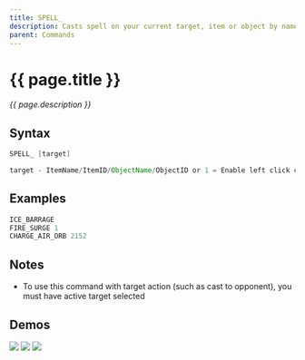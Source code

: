 ```yaml
---
title: SPELL_
description: Casts spell on your current target, item or object by name or enables left click casting
parent: Commands
---
```


# {{ page.title }}

_{{ page.description }}_

## Syntax

```java
SPELL_ [target] 

target - ItemName/ItemID/ObjectName/ObjectID or 1 = Enable left click casting
```

## Examples

```java
ICE_BARRAGE
FIRE_SURGE 1
CHARGE_AIR_ORB 2152
```

## Notes

- To use this command with target action (such as cast to opponent), you must have active target selected

## Demos

![](https://i.imgur.com/NRkpH1J.gif)
![](https://i.imgur.com/d7mHUfS.gif)
![](https://i.imgur.com/z3VPXS2.gif)

